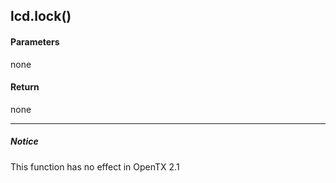 <!-- This file was generated by the script. Do not edit it, any changes will be lost! -->

## lcd.lock()



#### Parameters

none

#### Return

none

---

##### Notice
This function has no effect in OpenTX 2.1


